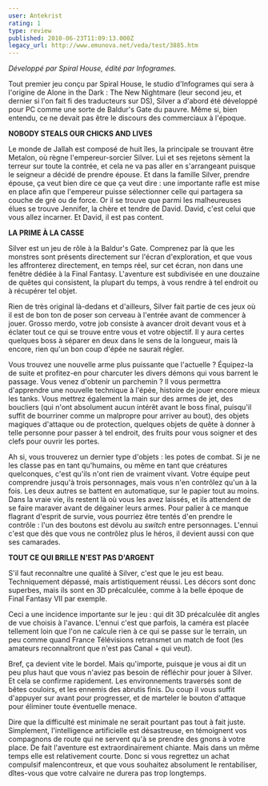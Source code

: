 ```yaml
---
user: Antekrist
rating: 1
type: review
published: 2010-06-23T11:09:13.000Z
legacy_url: http://www.emunova.net/veda/test/3885.htm
---
```

_Développé par Spiral House, édité par Infogrames._  

  

Tout premier jeu conçu par Spiral House, le studio d'Infogrames qui sera à l'origine de Alone in the Dark : The New Nightmare (leur second jeu, et dernier si l'on fait fi des traducteurs sur DS), Silver a d'abord été développé pour PC comme une sorte de Baldur's Gate du pauvre. Même si, bien entendu, ce ne devait pas être le discours des commerciaux à l'époque.  

  

**NOBODY STEALS OUR CHICKS AND LIVES**  

Le monde de Jallah est composé de huit îles, la principale se trouvant être Metalon, où règne l'empereur-sorcier Silver. Lui et ses rejetons sèment la terreur sur toute la contrée, et cela ne va pas aller en s'arrangeant puisque le seigneur a décidé de prendre épouse. Et dans la famille Silver, prendre épouse, ça veut bien dire ce que ça veut dire : une importante rafle est mise en place afin que l'empereur puisse sélectionner celle qui partagera sa couche de gré ou de force. Or il se trouve que parmi les malheureuses élues se trouve Jennifer, la chère et tendre de David. David, c'est celui que vous allez incarner. Et David, il est pas content.  

  

**LA PRIME À LA CASSE**  

Silver est un jeu de rôle à la Baldur's Gate. Comprenez par là que les monstres sont présents directement sur l'écran d'exploration, et que vous les affronterez directement, en temps réel, sur cet écran, non dans une fenêtre dédiée à la Final Fantasy. L'aventure est subdivisée en une douzaine de quêtes qui consistent, la plupart du temps, à vous rendre à tel endroit ou à récupérer tel objet.  

Rien de très original là-dedans et d'ailleurs, Silver fait partie de ces jeux où il est de bon ton de poser son cerveau à l'entrée avant de commencer à jouer. Grosso merdo, votre job consiste à avancer droit devant vous et à éclater tout ce qui se trouve entre vous et votre objectif. Il y aura certes quelques boss à séparer en deux dans le sens de la longueur, mais là encore, rien qu'un bon coup d'épée ne saurait régler.  

Vous trouvez une nouvelle arme plus puissante que l'actuelle ? Équipez-la de suite et profitez-en pour charcuter les divers démons qui vous barrent le passage. Vous venez d'obtenir un parchemin ? Il vous permettra d'apprendre une nouvelle technique à l'épée, histoire de jouer encore mieux les tanks. Vous mettrez également la main sur des armes de jet, des boucliers (qui n'ont absolument aucun intérêt avant le boss final, puisqu'il suffit de bourriner comme un malpropre pour arriver au bout), des objets magiques d'attaque ou de protection, quelques objets de quête à donner à telle personne pour passer à tel endroit, des fruits pour vous soigner et des clefs pour ouvrir les portes.  

Ah si, vous trouverez un dernier type d'objets : les potes de combat. Si je ne les classe pas en tant qu'humains, ou même en tant que créatures quelconques, c'est qu'ils n'ont rien de vraiment vivant. Votre équipe peut comprendre jusqu'à trois personnages, mais vous n'en contrôlez qu'un à la fois. Les deux autres se battent en automatique, sur le papier tout au moins. Dans la vraie vie, ils restent là où vous les avez laissés, et ils attendent de se faire maraver avant de dégainer leurs armes. Pour palier à ce manque flagrant d'esprit de survie, vous pourriez être tentés d'en prendre le contrôle : l'un des boutons est dévolu au _switch_ entre personnages. L'ennui c'est que dès que vous ne contrôlez plus le héros, il devient aussi con que ses camarades.  

  

**TOUT CE QUI BRILLE N'EST PAS D'ARGENT**  

S'il faut reconnaître une qualité à Silver, c'est que le jeu est beau. Techniquement dépassé, mais artistiquement réussi. Les décors sont donc superbes, mais ils sont en 3D précalculée, comme à la belle époque de Final Fantasy VII par exemple.  

Ceci a une incidence importante sur le jeu : qui dit 3D précalculée dit angles de vue choisis à l'avance. L'ennui c'est que parfois, la caméra est placée tellement loin que l'on ne calcule rien à ce qui se passe sur le terrain, un peu comme quand France Télévisions retransmet un match de foot (les amateurs reconnaîtront que n'est pas Canal + qui veut).  

Bref, ça devient vite le bordel. Mais qu'importe, puisque je vous ai dit un peu plus haut que vous n'aviez pas besoin de réfléchir pour jouer à Silver. Et cela se confirme rapidement. Les environnements traversés sont de bêtes couloirs, et les ennemis des abrutis finis. Du coup il vous suffit d'appuyer sur avant pour progresser, et de marteler le bouton d'attaque pour éliminer toute éventuelle menace.  

Dire que la difficulté est minimale ne serait pourtant pas tout à fait juste. Simplement, l'intelligence artificielle est désastreuse, en témoignent vos compagnons de route qui ne servent qu'à se prendre des gnons à votre place. De fait l'aventure est extraordinairement chiante. Mais dans un même temps elle est relativement courte. Donc si vous regrettez un achat compulsif malencontreux, et que vous souhaitez absolument le rentabiliser, dîtes-vous que votre calvaire ne durera pas trop longtemps.